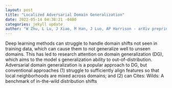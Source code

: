 ```yaml
--- 
layout: post 
title: "Localized Adversarial Domain Generalization" 
date: 2022-05-14 04:38:21 -0400 
categories: jekyll update 
author: "W Zhu, L Lu, J Xiao, M Han, J Luo, AP Harrison - arXiv preprint arXiv:2205.04114, 2022" 
--- 
```

Deep learning methods can struggle to handle domain shifts not seen in training data, which can cause them to not generalize well to unseen domains. This has led to research attention on domain generalization (DG), which aims to the model s generalization ability to out-of-distribution. Adversarial domain generalization is a popular approach to DG, but conventional approaches (1) struggle to sufficiently align features so that local neighborhoods are mixed across domains; and (2) can Cites: Wilds: A benchmark of in-the-wild distribution shifts